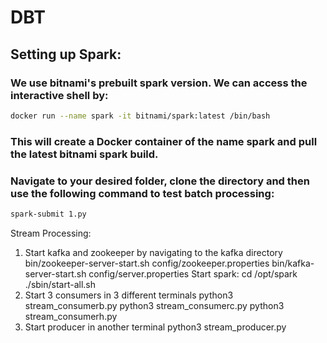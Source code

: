 # DBT

## Setting up Spark:
### We use bitnami's prebuilt spark version. We can access the interactive shell by:
```bash
docker run --name spark -it bitnami/spark:latest /bin/bash
```
### This will create a Docker container of the name spark and pull the latest bitnami spark build.

### Navigate to your desired folder, clone the directory and then use the following command to test batch processing:

```bash
spark-submit 1.py
```


Stream Processing:
1. Start kafka and zookeeper by navigating to the kafka directory
bin/zookeeper-server-start.sh config/zookeeper.properties
bin/kafka-server-start.sh config/server.properties
Start spark:
cd /opt/spark
./sbin/start-all.sh
2.   Start 3 consumers in 3 different terminals
python3 stream_consumerb.py
python3 stream_consumerc.py
python3 stream_consumerh.py
4. Start producer in another terminal
python3 stream_producer.py
